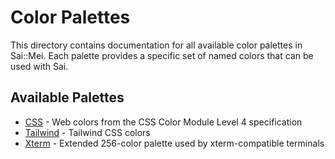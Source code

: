 # Color Palettes

This directory contains documentation for all available color palettes in Sai::Mei.
Each palette provides a specific set of named colors that can be used with Sai.

## Available Palettes

* [CSS](css.md) - Web colors from the CSS Color Module Level 4 specification
* [Tailwind](tailwind.md) - Tailwind CSS colors
* [Xterm](xterm.md) - Extended 256-color palette used by xterm-compatible terminals

